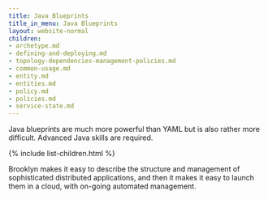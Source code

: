```yaml
---
title: Java Blueprints
title_in_menu: Java Blueprints
layout: website-normal
children:
- archetype.md
- defining-and-deploying.md
- topology-dependencies-management-policies.md
- common-usage.md
- entity.md
- entities.md
- policy.md
- policies.md
- service-state.md
---
```


Java blueprints are much more powerful than YAML but is also rather more difficult.
Advanced Java skills are required.

{% include list-children.html %}

Brooklyn makes it easy to describe the structure and management of sophisticated distributed applications, and then it makes it easy to launch them in a cloud, with on-going automated management.
